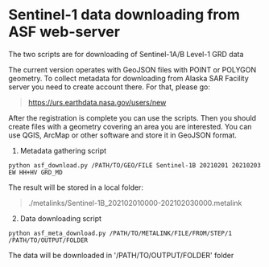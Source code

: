 # Sentinel-1 data downloading from ASF web-server

The two scripts are for downloading of Sentinel-1A/B Level-1 GRD data

The current version operates with GeoJSON files with POINT or POLYGON geometry. To collect metadata for downloading 
from Alaska SAR Facility server you need to create account there. For that, please go:

>  https://urs.earthdata.nasa.gov/users/new


After the registration is complete you can use the scripts. Then you should create files with a geometry covering an area you are interested.
You can use QGIS, ArcMap or other software and store it in GeoJSON format.

1. Metadata gathering script

```
python asf_download.py /PATH/TO/GEO/FILE Sentinel-1B 20210201 20210203 EW HH+HV GRD_MD 
```

The result will be stored in a local folder:

> ./metalinks/Sentinel-1B_202102010000-202102030000.metalink

2. Data downloading script 

```
python asf_meta_download.py /PATH/TO/METALINK/FILE/FROM/STEP/1 /PATH/TO/OUTPUT/FOLDER 
```

The data will be downloaded in '/PATH/TO/OUTPUT/FOLDER' folder